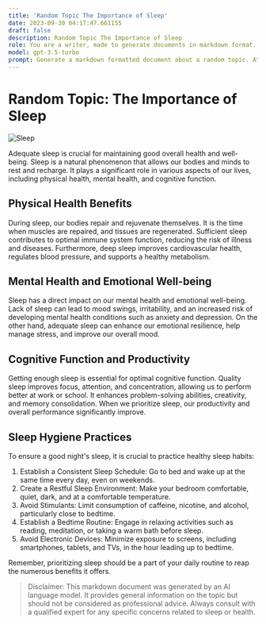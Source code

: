 ```yaml
---
title: 'Random Topic The Importance of Sleep'
date: 2023-09-30 04:17:47.661155
draft: false
description: Random Topic The Importance of Sleep
role: You are a writer, made to generate documents in markdown format. It is very important that all of the documents you generate are in valid markdown format.
model: gpt-3.5-turbo
prompt: Generate a markdown formatted document about a random topic. At the bottom, include a disclaimer explaining that the document was generated by you. The first line of the document should be the title. Make sure that the entire document is in proper markdown format, using a mix of various tags to make the document visually appealing.
---
```


# Random Topic: The Importance of Sleep

![Sleep](https://images.unsplash.com/photo-1524099975252-379b1533ca4d)

Adequate sleep is crucial for maintaining good overall health and well-being. Sleep is a natural phenomenon that allows our bodies and minds to rest and recharge. It plays a significant role in various aspects of our lives, including physical health, mental health, and cognitive function.

## Physical Health Benefits

During sleep, our bodies repair and rejuvenate themselves. It is the time when muscles are repaired, and tissues are regenerated. Sufficient sleep contributes to optimal immune system function, reducing the risk of illness and diseases. Furthermore, deep sleep improves cardiovascular health, regulates blood pressure, and supports a healthy metabolism.

## Mental Health and Emotional Well-being

Sleep has a direct impact on our mental health and emotional well-being. Lack of sleep can lead to mood swings, irritability, and an increased risk of developing mental health conditions such as anxiety and depression. On the other hand, adequate sleep can enhance our emotional resilience, help manage stress, and improve our overall mood.

## Cognitive Function and Productivity

Getting enough sleep is essential for optimal cognitive function. Quality sleep improves focus, attention, and concentration, allowing us to perform better at work or school. It enhances problem-solving abilities, creativity, and memory consolidation. When we prioritize sleep, our productivity and overall performance significantly improve.

## Sleep Hygiene Practices

To ensure a good night's sleep, it is crucial to practice healthy sleep habits:

1. Establish a Consistent Sleep Schedule: Go to bed and wake up at the same time every day, even on weekends.
2. Create a Restful Sleep Environment: Make your bedroom comfortable, quiet, dark, and at a comfortable temperature.
3. Avoid Stimulants: Limit consumption of caffeine, nicotine, and alcohol, particularly close to bedtime.
4. Establish a Bedtime Routine: Engage in relaxing activities such as reading, meditation, or taking a warm bath before sleep.
5. Avoid Electronic Devices: Minimize exposure to screens, including smartphones, tablets, and TVs, in the hour leading up to bedtime.

Remember, prioritizing sleep should be a part of your daily routine to reap the numerous benefits it offers.

>Disclaimer: This markdown document was generated by an AI language model. It provides general information on the topic but should not be considered as professional advice. Always consult with a qualified expert for any specific concerns related to sleep or health.